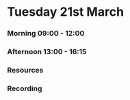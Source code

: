 # Tuesday 21st March

### Morning 09:00 - 12:00
 

### Afternoon 13:00 - 16:15



### Resources



### Recording